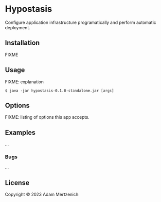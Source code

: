 # Hypostasis

Configure application infrastructure programatically and perform automatic deployment.

## Installation

FIXME

## Usage

FIXME: explanation

    $ java -jar hypostasis-0.1.0-standalone.jar [args]

## Options

FIXME: listing of options this app accepts.

## Examples

...

### Bugs

...

## License

Copyright © 2023 Adam Mertzenich
